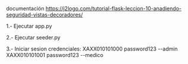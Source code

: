 documentación 
https://j2logo.com/tutorial-flask-leccion-10-anadiendo-seguridad-vistas-decoradores/

1.- Ejecutar app.py 

2.- Ejecutar seeder.py 

3.- Iniciar sesion 
  credenciales: XAXX010101000  password123 --admin 
                XAXX010101001  password123 --medico




